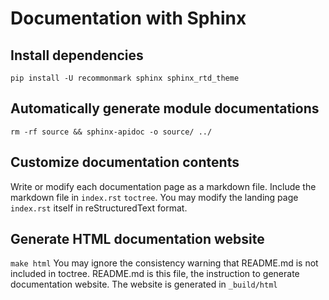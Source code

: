# Documentation with Sphinx

## Install dependencies
`pip install -U recommonmark sphinx sphinx_rtd_theme`

## Automatically generate module documentations
`rm -rf source && sphinx-apidoc -o source/ ../`

## Customize documentation contents
Write or modify each documentation page as a markdown file.
Include the markdown file in `index.rst` `toctree`.
You may modify the landing page `index.rst` itself in reStructuredText format.

## Generate HTML documentation website
`make html`
You may ignore the consistency warning that README.md is not included in toctree. README.md is this file, the instruction to generate documentation website.
The website is generated in `_build/html`
